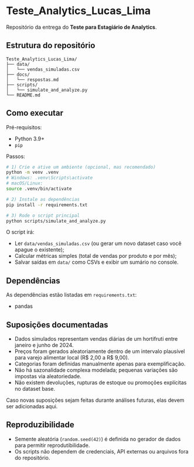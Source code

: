 # Teste_Analytics_Lucas_Lima

Repositório da entrega do **Teste para Estagiário de Analytics**.

## Estrutura do repositório

```
Teste_Analytics_Lucas_Lima/
├── data/
│   └── vendas_simuladas.csv
├── docs/
│   └── respostas.md
├── scripts/
│   └── simulate_and_analyze.py
└── README.md
```

## Como executar

Pré-requisitos:

- Python 3.9+
- `pip`

Passos:

```bash
# 1) Crie e ative um ambiente (opcional, mas recomendado)
python -m venv .venv
# Windows: .venv\Scripts\activate
# macOS/Linux:
source .venv/bin/activate

# 2) Instale as dependências
pip install -r requirements.txt

# 3) Rode o script principal
python scripts/simulate_and_analyze.py
```

O script irá:
- Ler `data/vendas_simuladas.csv` (ou gerar um novo dataset caso você apague o existente);
- Calcular métricas simples (total de vendas por produto e por mês);
- Salvar saídas em `data/` como CSVs e exibir um sumário no console.

## Dependências

As dependências estão listadas em `requirements.txt`:
- pandas

## Suposições documentadas

- Dados simulados representam vendas diárias de um hortifruti entre janeiro e junho de 2024.
- Preços foram gerados aleatoriamente dentro de um intervalo plausível para varejo alimentar local (R$ 2,00 a R$ 9,00).
- Categorias foram definidas manualmente apenas para exemplificação.
- Não há sazonalidade complexa modelada; pequenas variações são impostas via aleatoriedade.
- Não existem devoluções, rupturas de estoque ou promoções explícitas no dataset base.

Caso novas suposições sejam feitas durante análises futuras, elas devem ser adicionadas aqui.

## Reproduzibilidade

- Semente aleatória (`random.seed(42)`) é definida no gerador de dados para permitir reprodutibilidade.
- Os scripts não dependem de credenciais, API externas ou arquivos fora do repositório.

